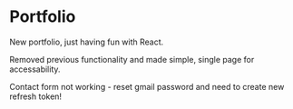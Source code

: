# Portfolio

New portfolio, just having fun with React. 

Removed previous functionality and made simple, single page for accessability.

Contact form not working - reset gmail password and need to create new refresh token!

